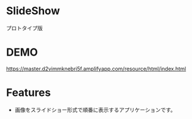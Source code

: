 # SlideShow
プロトタイプ版

# DEMO
https://master.d2vimmknebri5f.amplifyapp.com/resource/html/index.html

# Features
* 画像をスライドショー形式で順番に表示するアプリケーションです。
